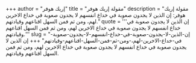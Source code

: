 +++
author = "إريك هوفر"
title = "مقولة إريك هوفر"
description = "مقولة إريك هوفر: إن الذين لا يجدون صعوبة في خداع انفسهم لا يجدون صعوبة في خداع الاخرين لهم، ومن ثم فمن السهل اقناعهم وقيادتهم."
quote = '''إن الذين لا يجدون صعوبة في خداع انفسهم لا يجدون صعوبة في خداع الاخرين لهم، ومن ثم فمن السهل اقناعهم وقيادتهم.'''
slug = "إن-الذين-لا-يجدون-صعوبة-في-خداع-انفسهم-لا-يجدون-صعوبة-في-خداع-الاخرين-لهم،-ومن-ثم-فمن-السهل-اقناعهم-وقيادتهم"
+++
إن الذين لا يجدون صعوبة في خداع انفسهم لا يجدون صعوبة في خداع الاخرين لهم، ومن ثم فمن السهل اقناعهم وقيادتهم.
